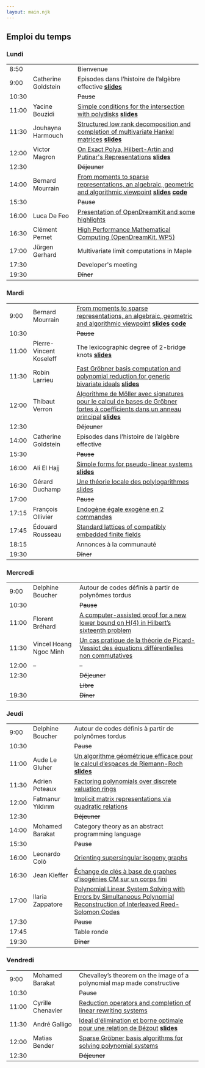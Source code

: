 ```yaml
---
layout: main.njk
---
```


## Emploi du temps

### Lundi

||||
|-|-|-|
|  8:50 | | Bienvenue |
|  9:00 | Catherine Goldstein | Episodes dans l’histoire de l’algèbre effective **[slides](program/notes-goldstein.pdf)** |
| 10:30 | | ~~Pause~~ |
| 11:00 | Yacine Bouzidi | [Simple conditions for the intersection with polydisks](program/abs-bender.pdf) **[slides](program/slides-bouzidi.pdf)** |
| 11:30 | Jouhayna Harmouch | [Structured low rank decomposition and completion of multivariate Hankel matrices](program/abs-harmouch.pdf) **[slides](program/slides-harmouch.pdf)** |
| 12:00 | Victor Magron | [On Exact Polya, Hilbert-Artin and Putinar's Representations](program/abs-magron.pdf) **[slides](program/slides-magron.pdf)** |
| 12:30 | | ~~Déjeuner~~ |
| 14:00 | Bernard Mourrain | [From moments to sparse representations, an algebraic, geometric and algorithmic viewpoint](program/notes-mourrain.pdf) **[slides](program/slides-mourrain.pdf)** **[code](http://www-sop.inria.fr/members/Bernard.Mourrain/software/TensorDec/expl/0.Decomposition.html)** |
| 15:30 | | ~~Pause~~ |
| 16:00 | Luca De Feo | [Presentation of OpenDreamKit and some highlights](https://github.com/defeo/jncf-web-2019/blob/odk-jncf/opendreamkit-jncf.ipynb) |
| 16:30 | Clément Pernet | [High Performance Mathematical Computing (OpenDreamKit, WP5)](program/slides-pernet.pdf) |
| 17:00 | Jürgen Gerhard | Multivariate limit computations in Maple |
| 17:30 | | Developer's meeting |
| 19:30 | | ~~Dîner~~ |

### Mardi

||||
|-|-|-|
|  9:00 | Bernard Mourrain | [From moments to sparse representations, an algebraic, geometric and algorithmic viewpoint](program/notes-mourrain.pdf) **[slides](program/slides-mourrain.pdf)** **[code](http://www-sop.inria.fr/members/Bernard.Mourrain/software/TensorDec/expl/0.Decomposition.html)** |
| 10:30 | | ~~Pause~~ |
| 11:00 | Pierre-Vincent Koseleff | The lexicographic degree of 2-bridge knots **[slides](program/slides-koseleff.pdf)** |
| 11:30 | Robin Larrieu | [Fast Gröbner basis computation and polynomial reduction for generic bivariate ideals](program/abs-larrieu.pdf) **[slides](program/slides-larrieu.pdf)** |
| 12:00 | Thibaut Verron | [Algorithme de Möller avec signatures pour le calcul de bases de Gröbner fortes à coefficients dans un anneau principal](program/abs-verron.pdf) **[slides](program/slides-verron.pdf)** |
| 12:30 | | ~~Déjeuner~~ |
| 14:00 | Catherine Goldstein | Episodes dans l’histoire de l’algèbre effective |
| 15:30 | | ~~Pause~~ |
| 16:00 | Ali El Hajj | [Simple forms for pseudo-linear systems](program/abs-elhajj.pdf) **[slides](program/slides-elhajj.pdf)** |
| 16:30 | Gérard Duchamp | [Une théorie locale des polylogarithmes](program/abs-duchamp.pdf) [slides](program/slides-duchamp.pdf) |
| 17:00 | | ~~Pause~~ |
| 17:15 | François Ollivier | [Endogène égale exogène en 2 commandes](program/abs-ollivier.pdf) |
| 17:45 | Édouard Rousseau | [Standard lattices of compatibly embedded finite fields](program/abs-rousseau.pdf) |
| 18:15 | | Annonces à la communauté |
| 19:30 | | ~~Dîner~~ |


### Mercredi

||||
|-|-|-|
|  9:00 | Delphine Boucher | Autour de codes définis à partir de polynômes tordus |
| 10:30 | | ~~Pause~~ |
| 11:00 | Florent Bréhard | [A computer-assisted proof for a new lower bound on H(4) in Hilbert’s sixteenth problem](program/abs-brehard.pdf) |
| 11:30 | Vincel Hoang Ngoc Minh | [Un cas pratique de la théorie de Picard-Vessiot des équations différentielles non commutatives](program/abs-minh.pdf) |
| 12:00 | – | – |
| 12:30 | | ~~Déjeuner~~ |
|       | | ~~Libre~~ |
| 19:30 | | ~~Dîner~~ |


### Jeudi

||||
|-|-|-|
|  9:00 | Delphine Boucher | Autour de codes définis à partir de polynômes tordus |
| 10:30 | | ~~Pause~~ |
| 11:00 | Aude Le Gluher | [Un algorithme géométrique efficace pour le calcul d’espaces de Riemann-Roch](program/abs-legluher.pdf) **[slides](program/slides-legluher.pdf)** |
| 11:30 | Adrien Poteaux | [Factoring polynomials over discrete valuation rings](program/abs-poteaux.pdf) |
| 12:00 | Fatmanur Yıldırım | [Implicit matrix representations via quadratic relations](program/abs-yildirim.pdf) |
| 12:30 | | ~~Déjeuner~~ |
| 14:00 | Mohamed Barakat | Category theory as an abstract programming language |
| 15:30 | | ~~Pause~~ |
| 16:00 | Leonardo Colò | [Orienting supersingular isogeny graphs](program/abs-colo.pdf) |
| 16:30 | Jean Kieffer | [Échange de clés à base de graphes d’isogénies CM sur un corps fini](program/abs-kieffer.pdf) |
| 17:00 | Ilaria Zappatore | [Polynomial Linear System Solving with Errors by Simultaneous Polynomial Reconstruction of Interleaved Reed-Solomon Codes](program/abs-zappatore.pdf) |
| 17:30 | | ~~Pause~~ |
| 17:45 | | Table ronde |
| 19:30 | | ~~Dîner~~ |


### Vendredi

||||
|-|-|-|
|  9:00 | Mohamed Barakat | Chevalley’s theorem on the image of a polynomial map made constructive |
| 10:30 | | ~~Pause~~ |
| 11:00 | Cyrille Chenavier | [Reduction operators and completion of linear rewriting systems](program/abs-chenavier.pdf) |
| 11:30 | André Galligo | [Ideal d'élimination et borne optimale pour une relation de Bézout](program/abs-galligo.pdf) **[slides](program/slides-galligo.pdf)** |
| 12:00 | Matias Bender | [Sparse Gröbner basis algorithms for solving polynomial systems](program/abs-bender.pdf) |
| 12:30 | | ~~Déjeuner~~ |

